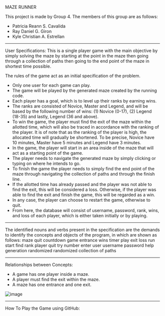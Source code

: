 MAZE RUNNER

This project is made by Group 4.
The members of this group are as follows:
- Patricia Reann S. Cavalida
- Ray Daniel G. Giron
- Kyle Christian A. Estrellan

______

User Specifications:
This is a single player game with the main objective by simply solving the 
maze by starting at the point in the maze then going through a collection of 
paths then going to the end point of the maze in shortest time possible.

The rules of the game act as an initial specification of the problem.

- Only one user for each game can play.
- The game will be played by the generated maze created by the running code.
- Each player has a goal, which is to level up their ranks by earning wins.
- The ranks are consisted of Novice, Master and Legend, and will be 
based by the following number of wins: (1) Novice (0-17), (2) Legend 
(18-35) and lastly, Legend (36 and above).
- To win the game, the player must find the exit of the maze within the 
allotted time, which will also be traced in accordance with the ranking 
of the player. It is of note that as the ranking of the player is high, the 
allocated time will gradually be shortened. To be precise, Novice have
10 minutes, Master have 5 minutes and Legend have 3 minutes.
- In the game, the player will start in an area inside of the maze that will 
act as a starting point of the game.
- The player needs to navigate the generated maze by simply clicking or 
typing on where he intends to go.
- To finish the game the player needs to simply find the end point of the 
maze through navigating the collection of paths and through the finish 
line.
- If the allotted time has already passed and the player was not able to 
find the exit, this will be considered a loss. Otherwise, if the player was 
able to find the exit and finish the game, this will be regarded as a win.
- In any case, the player can choose to restart the game, otherwise to 
quit.
- From here, the database will consist of username, password, rank, wins, 
and loss of each player, which is either taken initially or by playing.
___________________________________________________________________________________

The identified nouns and verbs present in the specification are the demands 
to identify the concepts and objects of the program, in which are shown as 
follows:
maze quit countdown game entrance
wins timer play exit loss
run start find rank player
quit try number enter user
username password help generation
randomized randomized collection of paths
___________________________________________________________________________________

Relationships between Concepts:

- A game has one player inside a maze.
- A player must find the exit within the maze.
- A maze has one entrance and one exit.

![image](https://user-images.githubusercontent.com/57428743/116770818-d918a300-aa78-11eb-8c3a-6998fa7a796c.png)

___________________________________________________________________________________

How To Play the Game using GitHub:


